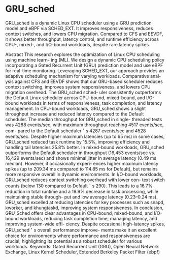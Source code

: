 # GRU_sched
GRU_sched is a dynamic Linux CPU scheduler using a GRU prediction model and eBPF via SCHED_EXT. It improves responsiveness, reduces context switches, and lowers CPU migration. Compared to CFS and EEVDF, it shows better throughput, latency control, and runtime efficiency across CPU-, mixed-, and I/O-bound workloads, despite rare latency spikes.

Abstract
This research explores the optimization of Linux CPU scheduling using machine learn-
ing (ML). We design a dynamic CPU scheduling policy incorporating a Gated Recurrent Unit
(GRU) prediction model and use eBPF for real-time monitoring. Leveraging SCHED_EXT, our
approach provides an adaptive scheduling mechanism for varying workloads. Comparative anal-
ysis against CFS and EEVDF shows that our GRU-based scheduler reduces context switching,
improves system responsiveness, and lowers CPU migration overhead. The GRU_sched sched-
uler consistently outperforms the Default Linux scheduler across CPU-bound, mixed-bound, and
I/O-bound workloads in terms of responsiveness, task completion, and latency management.
In CPU-bound workloads, GRU_sched shows a slight throughput increase and reduced
latency compared to the Default scheduler. The median throughput for GRU_sched in single-
threaded tests was 4288 events/sec, with maximum throughput reaching 4517 events/sec, com-
pared to the Default scheduler＇s 4287 events/sec and 4528 events/sec. Despite higher maximum
latencies (up to 65 ms) in some cases, GRU_sched reduced task runtime by 15.5%, improving
efficiency and handling tail latencies 25.8% better. In mixed-bound workloads, GRU_sched
outperforms the Default scheduler in throughput (16,453 events/sec vs. 16,429 events/sec) and
shows minimal jitter in average latency (0.49 ms median). However, it occasionally experi-
ences higher maximum latency spikes (up to 209.34 ms compared to 114.85 ms for Default),
but remains more responsive overall in dynamic environments.
In I/O-bound workloads, GRU_sched reduces context switching overhead with lower con-
text switch counts (below 130 compared to Default＇s 290). This leads to a 16.7% reduction
in total runtime and a 19.9% decrease in task processing, while maintaining stable through-
put and low average latency (0.23–0.24 ms). GRU_sched excelled at reducing latencies for
key processes such as snapd, kworker, and khungtaskd, improving system responsiveness. In
conclusion, GRU_Sched offers clear advantages in CPU-bound, mixed-bound, and I/O-bound
workloads, reducing task completion time, managing latency, and improving system-wide effi-
ciency. Despite occasional high-latency spikes, GRU_sched＇s overall performance improve-
ments make it an excellent choice for environments where performance and responsiveness are
crucial, highlighting its potential as a robust scheduler for various workloads.
Keywords: Gated Recurrent Unit (GRU), Open Neural Network Exchange, Linux Kernel
Scheduler, Extended Berkeley Packet Filter (ebpf)
